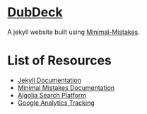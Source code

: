 # [DubDeck](http:/dubdeck.github.io)

A jekyll website built using [Minimal-Mistakes](https://github.com/mmistakes/minimal-mistakes).

# List of Resources
* [Jekyll Documentation](https://jekyllrb.com/docs/home/)
* [Minimal Mistakes Documentation](https://mmistakes.github.io/minimal-mistakes/docs/quick-start-guide/)
* [Algolia Search Platform](www.algolia.com/)
* [Google Analytics Tracking](https://analytics.google.com/analytics/web)
